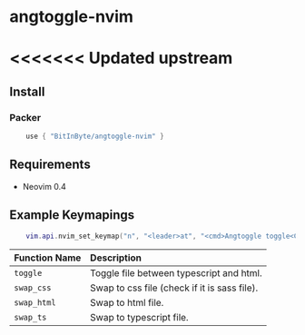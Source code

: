 # angtoggle-nvim
<<<<<<< Updated upstream
=======

## Install

### Packer

```lua
    use { "BitInByte/angtoggle-nvim" }
```

## Requirements

- Neovim 0.4

## Example Keymapings
```lua
    vim.api.nvim_set_keymap("n", "<leader>at", "<cmd>Angtoggle toggle<CR>", {silent = true})
```
| Function Name               | Description                                                      |
| :----------------------- | :----------------------------------------------------------------|
| `toggle` | Toggle file between typescript and html. |
| `swap_css` | Swap to css file (check if it is sass file). |
| `swap_html` | Swap to html file. |
| `swap_ts` | Swap to typescript file. |


